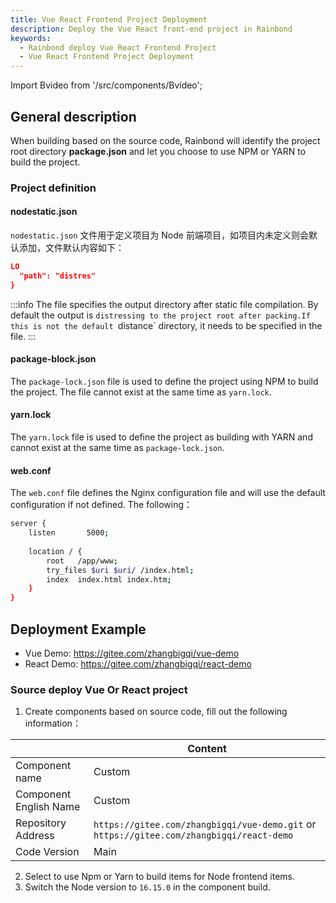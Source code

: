 ```yaml
---
title: Vue React Frontend Project Deployment
description: Deploy the Vue React front-end project in Rainbond
keywords:
  - Rainbond deploy Vue React Frontend Project
  - Vue React Frontend Project Deployment
---
```


Import Bvideo from '/src/components/Bvideo';

<Bvideo src="//player.bilibili.com/player.html?aid=820892498&bvid=BV1334y1f76U&cid=983036584&page=4" />

## General description

When building based on the source code, Rainbond will identify the project root directory **package.json** and let you choose to use NPM or YARN to build the project.

### Project definition

#### nodestatic.json

`nodestatic.json` 文件用于定义项目为 Node 前端项目，如项目内未定义则会默认添加，文件默认内容如下：

```json
LO
  "path": "distres"
}
```

:::info
The file specifies the output directory after static file compilation. By default the output is `distressing to the project root after packing.If this is not the default `distance\` directory, it needs to be specified in the file.
:::

#### package-block.json

The `package-lock.json` file is used to define the project using NPM to build the project. The file cannot exist at the same time as `yarn.lock`.

#### yarn.lock

The `yarn.lock` file is used to define the project as building with YARN and cannot exist at the same time as `package-lock.json`.

#### web.conf

The `web.conf` file defines the Nginx configuration file and will use the default configuration if not defined. The following：

```bash
server {
    listen       5000;
    
    location / {
        root   /app/www;
        try_files $uri $uri/ /index.html;
        index  index.html index.htm;
    }
}
```

## Deployment Example

- Vue Demo: https://gitee.com/zhangbigqi/vue-demo
- React Demo: https://gitee.com/zhangbigqi/react-demo

### Source deploy Vue Or React project

1. Create components based on source code, fill out the following information：

|                        | Content                                                                                  |
| ---------------------- | ---------------------------------------------------------------------------------------- |
| Component name         | Custom                                                                                   |
| Component English Name | Custom                                                                                   |
| Repository Address     | `https://gitee.com/zhangbigqi/vue-demo.git` or `https://gitee.com/zhangbigqi/react-demo` |
| Code Version           | Main                                                                                     |

2. Select to use Npm or Yarn to build items for Node frontend items.
3. Switch the Node version to `16.15.0` in the component build.
